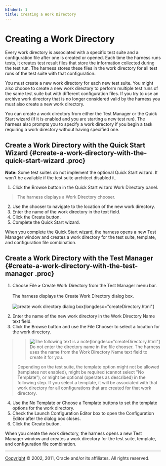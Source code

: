 ```yaml
---
hIndent: 1
title: Creating a Work Directory
---
```


# Creating a Work Directory

Every work directory is associated with a specific test suite and a configuration file after one is
created or opened. Each time the harness runs tests, it creates test result files that store the
information collected during the test run. The harness stores these files in the work directory for
all test runs of the test suite with that configuration.

You must create a new work directory for each new test suite. You might also choose to create a new
work directory to perform multiple test runs of the same test suite but with different configuration
files. If you try to use an archive work directory that is no longer considered valid by the harness
you must also create a new work directory.

You can create a work directory from either the Test Manager or the Quick Start wizard (if it is
enabled and you are starting a new test run). The harness also prompts you to specify a work
directory if you begin a task requiring a work directory without having specified one.

## Create a Work Directory with the Quick Start Wizard {#create-a-work-directory-with-the-quick-start-wizard .proc}

**Note:** Some test suites do not implement the optional Quick Start wizard. It won\'t be available
if the test suite architect disabled it.

1.  Click the Browse button in the Quick Start wizard Work Directory panel.

> The harness displays a Work Directory chooser.

2.  Use the chooser to navigate to the location of the new work directory.
3.  Enter the name of the work directory in the text field.
4.  Click the Create button.
5.  Complete the Quick Start wizard.

When you complete the Quick Start wizard, the harness opens a new Test Manager window and creates a
work directory for the test suite, template, and configuration file combination.

## Create a Work Directory with the Test Manager {#create-a-work-directory-with-the-test-manager .proc}

1.  Choose File **\>** Create Work Directory from the Test Manager menu bar.\
    \
    The harness displays the Create Work Directory dialog box.\
    \
    ![create work directory dialog
    box](../../images/JT4createWorkDir.gif){longdesc="createDirectory.html"}

<!-- -->

2.  Enter the name of the new work directory in the Work Directory Name text field.
3.  Click the Browse button and use the File Chooser to select a location for the work directory.

> > ![The following text is a note](../../images/hg_note.gif){longdesc="createDirectory.html"}\
> > Do not enter the directory name in the file chooser. The harness uses the name from the Work
> > Directory Name text field to create it for you.
>
> Depending on the test suite, the template option might not be allowed (templates not enabled),
> might be required (cannot select \"No Template\"), or might be optional (operates as described) in
> the following step. If you select a template, it will be associated with that work directory for
> all configurations that are created for that work directory.

4.  Use the No Template or Choose a Template buttons to set the template options for the work
    directory.
5.  Check the Launch Configuration Editor box to open the Configuration Editor after the dialog box
    closes.
6.  Click the Create button.

When you create the work directory, the harness opens a new Test Manager window and creates a work
directory for the test suite, template, and configuration file combination.

----------------------------------------------------------------------------------------------------

[Copyright](../copyright.html) © 2002, 2011, Oracle and/or its affiliates. All rights reserved.
